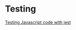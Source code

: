 # Testing
[Testing Javascript code with jest](https://blog.greenroots.info/setup-javascript-testing-with-jest-be-a-super-hero)
